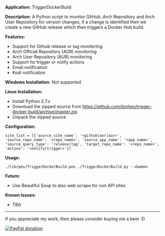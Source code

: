 **Application:**
TriggerDockerBuild

**Description:**
A Python script to monitor GitHub, Arch Repository and Arch User Repository for version changes, if a change is identified then we create a new GitHub release which then triggers a Docker Hub build.

**Features:**
- Support for Github release or tag monitoring.
- Arch Official Repository (AOR) monitoring
- Arch User Repository (AUR) monitoring
- Support for trigger or notify actions
- Email notification
- Kodi notification

**Windows Installation:**
Not supported

**Linux Installation:**
- Install Python 2.7.x
- Download the zipped source from https://github.com/binhex/trigger-docker-build/archive/master.zip
- Unpack the zipped source

**Configuration:**
```
site_list = [{'source_site_name': '<github|aor|aur>', 'source_repo_name': '<repo_name>', 'source_app_name': '<app_name>', 'source_query_type': 'release|tag', 'target_repo_name': '<repo_name>', 'action': '<notify|trigger>'}]
```

**Usage:**
```
./lib/pex/TriggerDockerBuild.pex ./TriggerDockerBuild.py --daemon
```

**Future:**
- Use Beautiful Soup to also web scrape for non API sites.

**Known Issues:**
- TBA
___
If you appreciate my work, then please consider buying me a beer  :D

[![PayPal donation](https://www.paypal.com/en_US/i/btn/btn_donate_SM.gif)](https://www.paypal.com/cgi-bin/webscr?cmd=_s-xclick&hosted_button_id=H8PWP3RLBDCBQ)